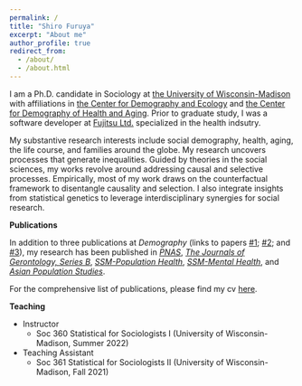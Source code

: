 ```yaml
---
permalink: /
title: "Shiro Furuya"
excerpt: "About me"
author_profile: true
redirect_from: 
  - /about/
  - /about.html
---
```


I am a Ph.D. candidate in Sociology at [the University of Wisconsin-Madison](https://sociology.wisc.edu/) with affiliations in [the Center for Demography and Ecology](https://cde.wisc.edu/) and [the Center for Demography of Health and Aging](https://cdha.wisc.edu/). Prior to graduate study, I was a software developer at [Fujitsu Ltd.](https://www.fujitsu.com/global/) specialized in the health indsutry.

My substantive research interests include social demography, health, aging, the life course, and families around the globe. My research uncovers processes that generate inequalities. Guided by theories in the social sciences, my works revolve around addressing causal and selective processes. Empirically, most of my work draws on the counterfactual framework to disentangle causality and selection. I also integrate insights from statistical genetics to leverage interdisciplinary synergies for social research.

**Publications**

In addition to three publications at *Demography* \(links to papers [#1](https://doi.org/10.1215/00703370-11053145); [#2](https://doi.org/10.1215/00703370-11054960); and [#3](https://doi.org/10.1215/00703370-11239766)), my research has been published in [*PNAS*](https://doi.org/10.1073/pnas.2117312119), [*The Journals of Gerontology, Series B*](https://doi.org/10.1093/geronb/gbac164), [*SSM-Population Health*](https://doi.org/10.1016/j.ssmph.2022.101251), [*SSM-Mental Health*](https://doi.org/10.1016/j.ssmmh.2021.100044), and [*Asian Population Studies*](https://doi.org/10.1080/17441730.2021.1975396).

For the comprehensive list of publications, please find my cv [here](https://www.dropbox.com/s/l6i8xk1psvo75ev/vitae.pdf?dl=0).

**Teaching**
- Instructor
    - Soc 360 Statistical for Sociologists I (University of Wisconsin-Madison, Summer 2022)
- Teaching Assistant
    - Soc 361 Statistical for Sociologists II (University of Wisconsin-Madison, Fall 2021)





